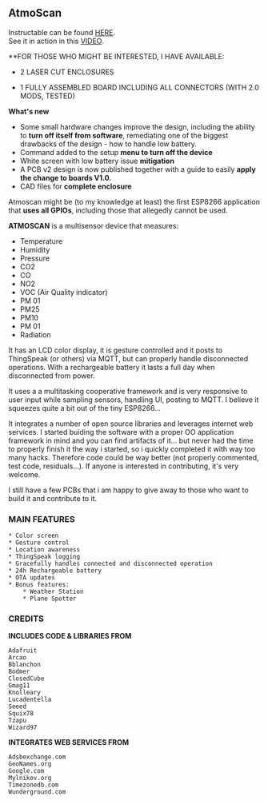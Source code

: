 ## AtmoScan

Instructable can be found [HERE](https://www.instructables.com/id/AtmoScan/).  
See it in action in this [VIDEO](https://www.youtube.com/watch?v=iyFuKU8ZcuA).

**FOR THOSE WHO MIGHT BE INTERESTED, I HAVE AVAILABLE:

- 2 LASER CUT ENCLOSURES 

- 1 FULLY ASSEMBLED BOARD INCLUDING ALL CONNECTORS (WITH 2.0 MODS, TESTED)

**What's new** 

* Some small hardware changes improve the design, including the ability to **turn off itself from software**, remediating one of the biggest drawbacks of the design - how to handle low battery. 
* Command added to the setup **menu to turn off the device**
* White screen with low battery issue **mitigation**
* A PCB v2 design is now published together with a guide to easily **apply the change to boards V1.0.**
* CAD files for **complete enclosure**

Atmoscan might be (to my knowledge at least) the first ESP8266 application that **uses all GPIOs**, including those that allegedly cannot be used.

**ATMOSCAN** is a multisensor device that measures:

* Temperature
* Humidity
* Pressure
* CO2
* CO
* NO2
* VOC (Air Quality indicator)
* PM 01
* PM25
* PM10
* PM 01
* Radiation

It has an LCD color display, it is gesture controlled and it posts to ThingSpeak (or others) via MQTT, but can properly handle disconnected operations. With a rechargeable battery it lasts a full day when disconnected from power.

It uses a a multitasking cooperative framework and is very responsive to user input while sampling sensors, handling UI, posting to MQTT. I believe it squeezes quite a bit out of the tiny ESP8266...

It integrates a number of open source libraries and leverages internet web services. I started buiding the software with a proper OO application framework in mind and you can find artifacts of it... but never had the time to properly finish it the way i started, so i quickly completed it with way too many hacks. Therefore code could be way better (not properly commented, test code, residuals...).  If anyone is interested in contributing, it's very welcome.

I still have a few PCBs that i am happy to give away to those who want to build it and contribute to it.

### MAIN FEATURES
```
* Color screen
* Gesture control
* Location awareness
* ThingSpeak logging        
* Gracefully handles connected and disconnected operation
* 24h Rechargeable battery
* OTA updates
* Bonus features:
	* Weather Station
	* Plane Spotter

```


### CREDITS


**INCLUDES CODE & LIBRARIES FROM**

```
Adafruit
Arcao
Bblanchon
Bodmer
ClosedCube
Gmag11
Knolleary	
Lucadentella
Seeed
Squix78
Tzapu
Wizard97	
```

**INTEGRATES WEB SERVICES FROM**

```
Adsbexchange.com
GeoNames.org
Google.com
Mylnikov.org
Timezonedb.com
Wunderground.com
```

